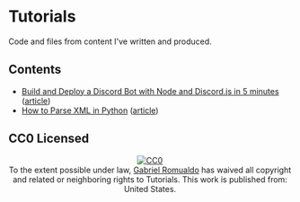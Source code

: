 # Tutorials

Code and files from content I've written and produced.

## Contents

 - [Build and Deploy a Discord Bot with Node and Discord.js in 5 minutes](https://github.com/xtrp/tutorials/tree/master/discord-solver-bot) ([article](https://xtrp.io/blog/2020/07/31/build-and-deploy-a-discord-bot-with-node-and-discordjs-in-5-minutes/))
 - [How to Parse XML in Python](https://github.com/xtrp/tutorials/blob/master/parse-xml-python/main.py) ([article](https://xtrp.io/blog/2020/08/08/how-to-parse-xml-in-python/))

## CC0 Licensed

<p xmlns:dct="http://purl.org/dc/terms/" xmlns:vcard="http://www.w3.org/2001/vcard-rdf/3.0#" width="100%" align="center">
  <a rel="license"
     href="http://creativecommons.org/publicdomain/zero/1.0/">
    <img src="https://licensebuttons.net/p/zero/1.0/88x31.png" style="border-style: none;" alt="CC0" />
  </a>
  <br />
  To the extent possible under law,
  <a rel="dct:publisher"
     href="https://xtrp.io/">
    <span property="dct:title">Gabriel Romualdo</span></a>
  has waived all copyright and related or neighboring rights to
  <span property="dct:title">Tutorials</span>.
This work is published from:
<span property="vcard:Country" datatype="dct:ISO3166"
      content="US" about="https://xtrp.io/">
  United States</span>.
</p>

